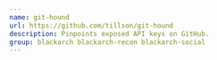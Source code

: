 ```yaml
---
name: git-hound
url: https://github.com/tillson/git-hound
description: Pinpoints exposed API keys on GitHub.
group: blackarch blackarch-recon blackarch-social
---
```

